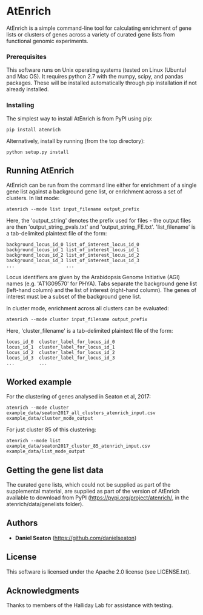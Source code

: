 # AtEnrich

AtEnrich is a simple command-line tool for calculating enrichment of gene lists or clusters of genes across a variety of curated gene lists from functional genomic experiments.

### Prerequisites

This software runs on Unix operating systems (tested on Linux (Ubuntu) and Mac OS). It requires python 2.7 with the numpy, scipy, and pandas packages. These will be installed automatically through pip installation if not already installed.

### Installing

The simplest way to install AtEnrich is from PyPI using pip:

```
pip install atenrich
```

Alternatively, install by running (from the top directory):

```
python setup.py install
```

## Running AtEnrich

AtEnrich can be run from the command line either for enrichment of a single gene list against a background gene list, or enrichment across a set of clusters. In list mode:

```
atenrich --mode list input_filename output_prefix
```
Here, the 'output_string' denotes the prefix used for files - the output files are then 'output_string_pvals.txt' and 'output_string_FE.txt'. 'list_filename' is a tab-delimited plaintext file of the form:

```
background_locus_id_0 list_of_interest_locus_id_0
background_locus_id_1 list_of_interest_locus_id_1
background_locus_id_2 list_of_interest_locus_id_2
background_locus_id_3 list_of_interest_locus_id_3
...                   ...
```
Locus identifiers are given by the Arabidopsis Genome Initiative (AGI) names (e.g. 'AT1G09570' for PHYA). Tabs separate the background gene list (left-hand column) and the list of interest (right-hand column). The genes of interest must be a subset of the background gene list.


In cluster mode, enrichment across all clusters can be evaluated:

```
atenrich --mode cluster input_filename output_prefix
```

Here, 'cluster_filename' is a tab-delimited plaintext file of the form:

```
locus_id_0  cluster_label_for_locus_id_0
locus_id_1  cluster_label_for_locus_id_1
locus_id_2  cluster_label_for_locus_id_2
locus_id_3  cluster_label_for_locus_id_3
...         ...
```

## Worked example

For the clustering of genes analysed in Seaton et al, 2017:

```
atenrich --mode cluster example_data/seaton2017_all_clusters_atenrich_input.csv example_data/cluster_mode_output
```

For just cluster 85 of this clustering:

```
atenrich --mode list example_data/seaton2017_cluster_85_atenrich_input.csv example_data/list_mode_output
```

## Getting the gene list data

The curated gene lists, which could not be supplied as part of the supplemental material, are supplied as part of the version of AtEnrich available to download from PyPI (https://pypi.org/project/atenrich/, in the atenrich/data/genelists folder).

## Authors

* **Daniel Seaton** (https://github.com/danielseaton)

## License

This software is licensed under the Apache 2.0 license (see LICENSE.txt).

## Acknowledgments

Thanks to members of the Halliday Lab for assistance with testing.
